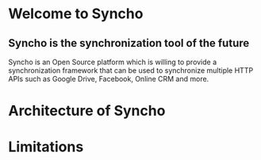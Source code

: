 # Welcome to Syncho
## Syncho is the synchronization tool of the future
Syncho is an Open Source platform which is willing to provide a synchronization framework that can be used to synchronize multiple HTTP APIs such as Google Drive, Facebook, Online CRM and more.
# Architecture of Syncho
# Limitations